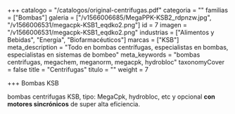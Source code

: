 +++
catalogo = "/catalogos/original-centrifugas.pdf"
categoria = ""
familias = ["Bombas"]
galeria = ["/v1566006685/MegaPPK-KSB2_rdpnzw.jpg", "/v1566006531/megacpk-KSB1_eqdko2.png"]
id = 7
imagen = "/v1566006531/megacpk-KSB1_eqdko2.png"
industrias = ["Alimentos y Bebidas", "Energía", "Biofarmacéuticos"]
marcas = ["KSB"]
meta_description = "Todo en bombas centrífugas, especialistas en bombas, especialistas en sistemas de bombeo"
meta_keywords = "bombas centrifugas, megachem, meganorm, megacpk, hydrobloc"
taxonomyCover = false
title = "Centrifugas"
titulo = ""
weight = 7

+++
Bombas KSB

bombas centrifugas KSB, tipo: MegaCpk, hydrobloc, etc y opcional **con motores sincrónicos** de super alta eficiencia.